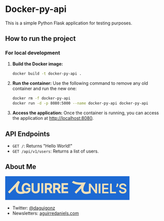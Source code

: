 # Docker-py-api

This is a simple Python Flask application for testing purposes.

## How to run the project

### For local development

1.  **Build the Docker image:**
    ```bash
    docker build -t docker-py-api .
    ```

2.  **Run the container:**
    Use the following command to remove any old container and run the new one:
    ```bash
    docker rm -f docker-py-api
    docker run -d -p 8080:5000 --name docker-py-api docker-py-api
    ```

3.  **Access the application:**
    Once the container is running, you can access the application at [http://localhost:8080](http://localhost:8080).

## API Endpoints

-   `GET /`: Returns "Hello World!"
-   `GET /api/v1/users`: Returns a list of users.

## About Me
![Aguirre Daniels](https://github.com/daguigonz/resources/raw/main/branding/AD.png)
- Twitter: [@daguigonz](https://x.com/daguigonz)
- Newsletters: [aguirredaniels.com](https://aguirredaniels.com/)
